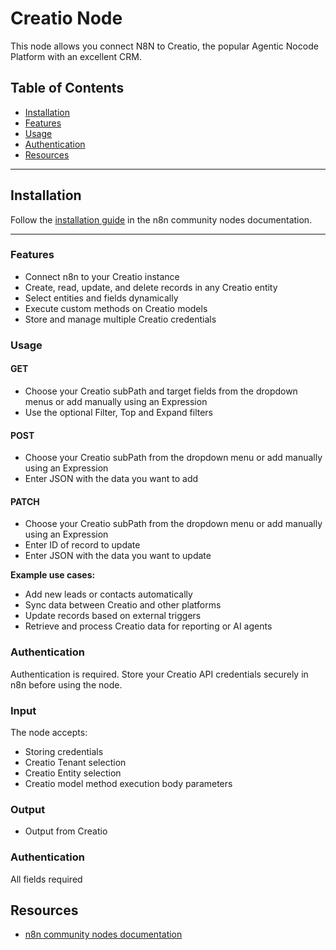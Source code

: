 # Creatio Node

This node allows you connect N8N to Creatio, the popular Agentic Nocode Platform with an excellent CRM. 
## Table of Contents

- [Installation](#installation)
- [Features](#features)
- [Usage](#usage)
- [Authentication](#authentication)
- [Resources](#resources)
---

## Installation

Follow the [installation guide](https://docs.n8n.io/integrations/community-nodes/installation/) in the n8n community nodes documentation.

---

### Features

- Connect n8n to your Creatio instance
- Create, read, update, and delete records in any Creatio entity
- Select entities and fields dynamically
- Execute custom methods on Creatio models
- Store and manage multiple Creatio credentials

### Usage

#### GET
- Choose your Creatio subPath and target fields from the dropdown menus or add manually using an Expression
- Use the optional Filter, Top and Expand filters

#### POST
- Choose your Creatio subPath from the dropdown menu or add manually using an Expression
- Enter JSON with the data you want to add

#### PATCH
- Choose your Creatio subPath from the dropdown menu or add manually using an Expression
- Enter ID of record to update
- Enter JSON with the data you want to update


**Example use cases:**
- Add new leads or contacts automatically
- Sync data between Creatio and other platforms
- Update records based on external triggers
- Retrieve and process Creatio data for reporting or AI agents

### Authentication

Authentication is required. Store your Creatio API credentials securely in n8n before using the node.

### Input

The node accepts:
- Storing credentials
- Creatio Tenant selection
- Creatio Entity selection
- Creatio model method execution body parameters

### Output

- Output from Creatio

### Authentication

All fields required

## Resources

- [n8n community nodes documentation](https://docs.n8n.io/integrations/community-nodes/)
